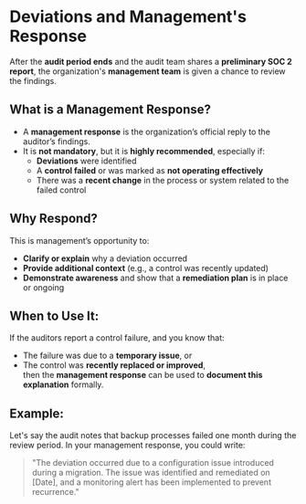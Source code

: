 # Deviations and Management's Response

After the **audit period ends** and the audit team shares a **preliminary SOC 2 report**, the organization's **management team** is given a chance to review the findings.

## What is a Management Response?
- A **management response** is the organization’s official reply to the auditor’s findings.
- It is **not mandatory**, but it is **highly recommended**, especially if:
  - **Deviations** were identified
  - A **control failed** or was marked as **not operating effectively**
  - There was a **recent change** in the process or system related to the failed control

## Why Respond?
This is management’s opportunity to:
- **Clarify or explain** why a deviation occurred
- **Provide additional context** (e.g., a control was recently updated)
- **Demonstrate awareness** and show that a **remediation plan** is in place or ongoing

## When to Use It:
If the auditors report a control failure, and you know that:
- The failure was due to a **temporary issue**, or
- The control was **recently replaced or improved**,  
then the **management response** can be used to **document this explanation** formally.

## Example:
Let's say the audit notes that backup processes failed one month during the review period. In your management response, you could write:
> "The deviation occurred due to a configuration issue introduced during a migration. The issue was identified and remediated on [Date], and a monitoring alert has been implemented to prevent recurrence."

